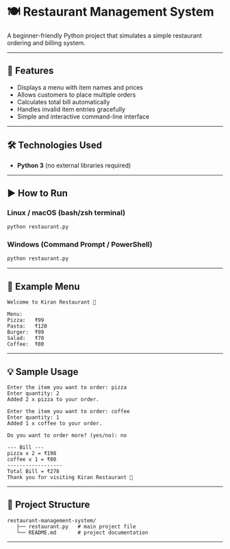 

# 🍽️ Restaurant Management System

A beginner-friendly Python project that simulates a simple restaurant ordering and billing system.

---

## 🚀 Features

* Displays a menu with item names and prices
* Allows customers to place multiple orders
* Calculates total bill automatically
* Handles invalid item entries gracefully
* Simple and interactive command-line interface

---

## 🛠️ Technologies Used

* **Python 3** (no external libraries required)

---

## ▶️ How to Run

### Linux / macOS (bash/zsh terminal)

```bash
python restaurant.py
```

### Windows (Command Prompt / PowerShell)

```cmd
python restaurant.py
```

---

## 📖 Example Menu

```
Welcome to Kiran Restaurant 🍴

Menu:
Pizza:   ₹99
Pasta:   ₹120
Burger:  ₹99
Salad:   ₹70
Coffee:  ₹80
```

---

## 💡 Sample Usage

```
Enter the item you want to order: pizza
Enter quantity: 2
Added 2 x pizza to your order.

Enter the item you want to order: coffee
Enter quantity: 1
Added 1 x coffee to your order.

Do you want to order more? (yes/no): no

--- Bill ---
pizza x 2 = ₹198
coffee x 1 = ₹80
------------------
Total Bill = ₹278
Thank you for visiting Kiran Restaurant 🍴
```

---

## 📂 Project Structure

```
restaurant-management-system/
   ├── restaurant.py   # main project file
   └── README.md       # project documentation
```

---


